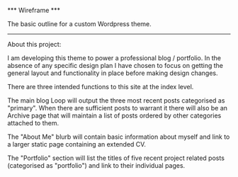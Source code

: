 *** Wireframe ***

The basic outline for a custom Wordpress theme.

------------------------------------------------------------------------------------------

About this project:

I am developing this theme to power a professional blog / portfolio. 
In the absence of any specific design plan I have chosen to focus on getting the general layout and functionality in place before making design changes.

There are three intended functions to this site at the index level.

The main blog Loop will output the three most recent posts categorised as "primary". When there are sufficient posts to warrant it there will also be an Archive page that will maintain a list of posts ordered by other categories attached to them.

The "About Me" blurb will contain basic information about myself and link to a larger static page containing an extended CV.

The "Portfolio" section will list the titles of five recent project related posts (categorised as "portfolio") and link to their individual pages.
